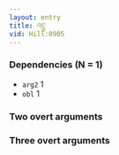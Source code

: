 ```yaml
---
layout: entry
title: འདྲུ་
vid: Hill:0905
---
```

### Dependencies (N = 1)
* `arg2` 1
* `obl` 1


### Two overt arguments


### Three overt arguments
